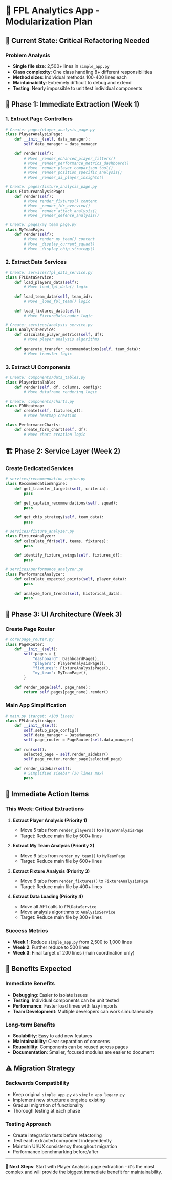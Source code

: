 # 🔧 FPL Analytics App - Modularization Plan

## 🚨 **Current State: Critical Refactoring Needed**

### **Problem Analysis**
- **Single file size**: 2,500+ lines in `simple_app.py`
- **Class complexity**: One class handling 8+ different responsibilities
- **Method sizes**: Individual methods 100-400 lines each
- **Maintainability**: Extremely difficult to debug and extend
- **Testing**: Nearly impossible to unit test individual components

## 🎯 **Phase 1: Immediate Extraction (Week 1)**

### **1. Extract Page Controllers**
```python
# Create: pages/player_analysis_page.py
class PlayerAnalysisPage:
    def __init__(self, data_manager):
        self.data_manager = data_manager
    
    def render(self):
        # Move _render_enhanced_player_filters()
        # Move _render_performance_metrics_dashboard()
        # Move _render_player_comparison_tool()
        # Move _render_position_specific_analysis()
        # Move _render_ai_player_insights()

# Create: pages/fixture_analysis_page.py  
class FixtureAnalysisPage:
    def render(self):
        # Move render_fixtures() content
        # Move _render_fdr_overview()
        # Move _render_attack_analysis()
        # Move _render_defense_analysis()

# Create: pages/my_team_page.py
class MyTeamPage:
    def render(self):
        # Move render_my_team() content
        # Move _display_current_squad()
        # Move _display_chip_strategy()
```

### **2. Extract Data Services**
```python
# Create: services/fpl_data_service.py
class FPLDataService:
    def load_players_data(self):
        # Move load_fpl_data() logic
        
    def load_team_data(self, team_id):
        # Move _load_fpl_team() logic
        
    def load_fixtures_data(self):
        # Move FixtureDataLoader logic

# Create: services/analysis_service.py
class AnalysisService:
    def calculate_player_metrics(self, df):
        # Move player analysis algorithms
        
    def generate_transfer_recommendations(self, team_data):
        # Move transfer logic
```

### **3. Extract UI Components**
```python
# Create: components/data_tables.py
class PlayerDataTable:
    def render(self, df, columns, config):
        # Move dataframe rendering logic

# Create: components/charts.py  
class FDRHeatmap:
    def create(self, fixtures_df):
        # Move heatmap creation

class PerformanceCharts:
    def create_form_chart(self, df):
        # Move chart creation logic
```

## 🏗️ **Phase 2: Service Layer (Week 2)**

### **Create Dedicated Services**
```python
# services/recommendation_engine.py
class RecommendationEngine:
    def get_transfer_targets(self, criteria):
        pass
    
    def get_captain_recommendations(self, squad):
        pass
    
    def get_chip_strategy(self, team_data):
        pass

# services/fixture_analyzer.py
class FixtureAnalyzer:
    def calculate_fdr(self, teams, fixtures):
        pass
    
    def identify_fixture_swings(self, fixtures_df):
        pass

# services/performance_analyzer.py
class PerformanceAnalyzer:
    def calculate_expected_points(self, player_data):
        pass
    
    def analyze_form_trends(self, historical_data):
        pass
```

## 📱 **Phase 3: UI Architecture (Week 3)**

### **Create Page Router**
```python
# core/page_router.py
class PageRouter:
    def __init__(self):
        self.pages = {
            "dashboard": DashboardPage(),
            "players": PlayerAnalysisPage(),
            "fixtures": FixtureAnalysisPage(),
            "my_team": MyTeamPage(),
        }
    
    def render_page(self, page_name):
        return self.pages[page_name].render()
```

### **Main App Simplification**
```python
# main.py (target: <100 lines)
class FPLAnalyticsApp:
    def __init__(self):
        self.setup_page_config()
        self.data_manager = DataManager()
        self.page_router = PageRouter(self.data_manager)
    
    def run(self):
        selected_page = self.render_sidebar()
        self.page_router.render_page(selected_page)
    
    def render_sidebar(self):
        # Simplified sidebar (30 lines max)
        pass
```

## 🔧 **Immediate Action Items**

### **This Week: Critical Extractions**

1. **Extract Player Analysis (Priority 1)**
   - Move 5 tabs from `render_players()` to `PlayerAnalysisPage`
   - Target: Reduce main file by 500+ lines

2. **Extract My Team Analysis (Priority 2)**  
   - Move 6 tabs from `render_my_team()` to `MyTeamPage`
   - Target: Reduce main file by 600+ lines

3. **Extract Fixture Analysis (Priority 3)**
   - Move 6 tabs from `render_fixtures()` to `FixtureAnalysisPage`
   - Target: Reduce main file by 400+ lines

4. **Extract Data Loading (Priority 4)**
   - Move all API calls to `FPLDataService`
   - Move analysis algorithms to `AnalysisService`
   - Target: Reduce main file by 300+ lines

### **Success Metrics**
- **Week 1**: Reduce `simple_app.py` from 2,500 to 1,000 lines
- **Week 2**: Further reduce to 500 lines
- **Week 3**: Final target of 200 lines (main coordination only)

## 🎯 **Benefits Expected**

### **Immediate Benefits**
- **Debugging**: Easier to isolate issues
- **Testing**: Individual components can be unit tested
- **Performance**: Faster load times with lazy imports
- **Team Development**: Multiple developers can work simultaneously

### **Long-term Benefits**  
- **Scalability**: Easy to add new features
- **Maintainability**: Clear separation of concerns
- **Reusability**: Components can be reused across pages
- **Documentation**: Smaller, focused modules are easier to document

## ⚠️ **Migration Strategy**

### **Backwards Compatibility**
- Keep original `simple_app.py` as `simple_app_legacy.py`
- Implement new structure alongside existing
- Gradual migration of functionality
- Thorough testing at each phase

### **Testing Approach**
- Create integration tests before refactoring
- Test each extracted component independently
- Maintain UI/UX consistency throughout migration
- Performance benchmarking before/after

---

**🚀 Next Steps**: Start with Player Analysis page extraction - it's the most complex and will provide the biggest immediate benefit for maintainability.